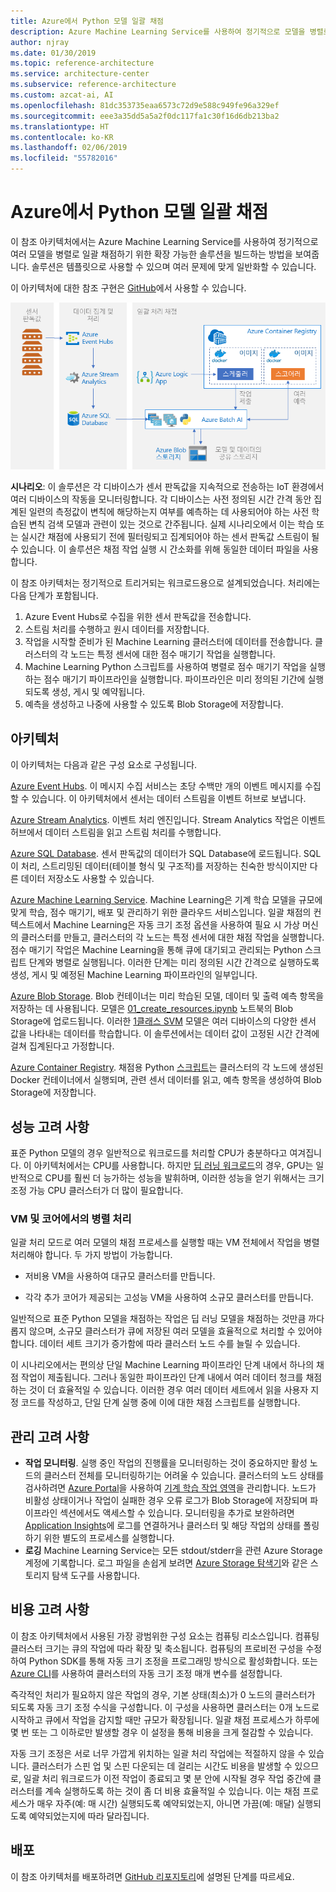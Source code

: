 ```yaml
---
title: Azure에서 Python 모델 일괄 채점
description: Azure Machine Learning Service를 사용하여 정기적으로 모델을 병렬로 일괄 채점하기 위한 확장 가능한 솔루션을 빌드합니다.
author: njray
ms.date: 01/30/2019
ms.topic: reference-architecture
ms.service: architecture-center
ms.subservice: reference-architecture
ms.custom: azcat-ai, AI
ms.openlocfilehash: 81dc353735eaa6573c72d9e588c949fe96a329ef
ms.sourcegitcommit: eee3a35dd5a5a2f0dc117fa1c30f16d6db213ba2
ms.translationtype: HT
ms.contentlocale: ko-KR
ms.lasthandoff: 02/06/2019
ms.locfileid: "55782016"
---
```

# <a name="batch-scoring-of-python-models-on-azure"></a>Azure에서 Python 모델 일괄 채점

이 참조 아키텍처에서는 Azure Machine Learning Service를 사용하여 정기적으로 여러 모델을 병렬로 일괄 채점하기 위한 확장 가능한 솔루션을 빌드하는 방법을 보여줍니다. 솔루션은 템플릿으로 사용할 수 있으며 여러 문제에 맞게 일반화할 수 있습니다.

이 아키텍처에 대한 참조 구현은 [GitHub][github]에서 사용할 수 있습니다.

![Azure에서 Python 모델 일괄 채점](./_images/batch-scoring-python.png)

**시나리오**: 이 솔루션은 각 디바이스가 센서 판독값을 지속적으로 전송하는 IoT 환경에서 여러 디바이스의 작동을 모니터링합니다. 각 디바이스는 사전 정의된 시간 간격 동안 집계된 일련의 측정값이 변칙에 해당하는지 여부를 예측하는 데 사용되어야 하는 사전 학습된 변칙 검색 모델과 관련이 있는 것으로 간주됩니다. 실제 시나리오에서 이는 학습 또는 실시간 채점에 사용되기 전에 필터링되고 집계되어야 하는 센서 판독값 스트림이 될 수 있습니다. 이 솔루션은 채점 작업 실행 시 간소화를 위해 동일한 데이터 파일을 사용합니다.

이 참조 아키텍처는 정기적으로 트리거되는 워크로드용으로 설계되었습니다. 처리에는 다음 단계가 포함됩니다.
1.  Azure Event Hubs로 수집을 위한 센서 판독값을 전송합니다.
2.  스트림 처리를 수행하고 원시 데이터를 저장합니다.
3.  작업을 시작할 준비가 된 Machine Learning 클러스터에 데이터를 전송합니다. 클러스터의 각 노드는 특정 센서에 대한 점수 매기기 작업을 실행합니다. 
4.  Machine Learning Python 스크립트를 사용하여 병렬로 점수 매기기 작업을 실행하는 점수 매기기 파이프라인을 실행합니다. 파이프라인은 미리 정의된 기간에 실행되도록 생성, 게시 및 예약됩니다.
5.  예측을 생성하고 나중에 사용할 수 있도록 Blob Storage에 저장합니다.

## <a name="architecture"></a>아키텍처

이 아키텍처는 다음과 같은 구성 요소로 구성됩니다.

[Azure Event Hubs][event-hubs]. 이 메시지 수집 서비스는 초당 수백만 개의 이벤트 메시지를 수집할 수 있습니다. 이 아키텍처에서 센서는 데이터 스트림을 이벤트 허브로 보냅니다.

[Azure Stream Analytics][stream-analytics]. 이벤트 처리 엔진입니다. Stream Analytics 작업은 이벤트 허브에서 데이터 스트림을 읽고 스트림 처리를 수행합니다.

[Azure SQL Database][sql-database]. 센서 판독값의 데이터가 SQL Database에 로드됩니다. SQL이 처리, 스트리밍된 데이터(테이블 형식 및 구조적)를 저장하는 친숙한 방식이지만 다른 데이터 저장소도 사용할 수 있습니다.

[Azure Machine Learning Service][amls]. Machine Learning은 기계 학습 모델을 규모에 맞게 학습, 점수 매기기, 배포 및 관리하기 위한 클라우드 서비스입니다. 일괄 채점의 컨텍스트에서 Machine Learning은 자동 크기 조정 옵션을 사용하여 필요 시 가상 머신의 클러스터를 만들고, 클러스터의 각 노드는 특정 센서에 대한 채점 작업을 실행합니다. 점수 매기기 작업은 Machine Learning을 통해 큐에 대기되고 관리되는 Python 스크립트 단계와 병렬로 실행됩니다. 이러한 단계는 미리 정의된 시간 간격으로 실행하도록 생성, 게시 및 예정된 Machine Learning 파이프라인의 일부입니다.

[Azure Blob Storage][storage]. Blob 컨테이너는 미리 학습된 모델, 데이터 및 출력 예측 항목을 저장하는 데 사용됩니다. 모델은 [01_create_resources.ipynb][create-resources] 노트북의 Blob Storage에 업로드됩니다. 이러한 [1클래스 SVM][one-class-svm] 모델은 여러 디바이스의 다양한 센서 값을 나타내는 데이터를 학습합니다. 이 솔루션에서는 데이터 값이 고정된 시간 간격에 걸쳐 집계된다고 가정합니다.

[Azure Container Registry][acr]. 채점용 Python [스크립트][pyscript]는 클러스터의 각 노드에 생성된 Docker 컨테이너에서 실행되며, 관련 센서 데이터를 읽고, 예측 항목을 생성하여 Blob Storage에 저장합니다.

## <a name="performance-considerations"></a>성능 고려 사항

표준 Python 모델의 경우 일반적으로 워크로드를 처리할 CPU가 충분하다고 여겨집니다. 이 아키텍처에서는 CPU를 사용합니다. 하지만 [딥 러닝 워크로드][deep]의 경우, GPU는 일반적으로 CPU를 훨씬 더 능가하는 성능을 발휘하며, 이러한 성능을 얻기 위해서는 크기 조정 가능 CPU 클러스터가 더 많이 필요합니다.

### <a name="parallelizing-across-vms-vs-cores"></a>VM 및 코어에서의 병렬 처리

일괄 처리 모드로 여러 모델의 채점 프로세스를 실행할 때는 VM 전체에서 작업을 병렬 처리해야 합니다. 두 가지 방법이 가능합니다.

* 저비용 VM을 사용하여 대규모 클러스터를 만듭니다.

* 각각 추가 코어가 제공되는 고성능 VM을 사용하여 소규모 클러스터를 만듭니다.

일반적으로 표준 Python 모델을 채점하는 작업은 딥 러닝 모델을 채점하는 것만큼 까다롭지 않으며, 소규모 클러스터가 큐에 저장된 여러 모델을 효율적으로 처리할 수 있어야 합니다. 데이터 세트 크기가 증가함에 따라 클러스터 노드 수를 늘릴 수 있습니다.

이 시나리오에서는 편의상 단일 Machine Learning 파이프라인 단계 내에서 하나의 채점 작업이 제출됩니다. 그러나 동일한 파이프라인 단계 내에서 여러 데이터 청크를 채점하는 것이 더 효율적일 수 있습니다. 이러한 경우 여러 데이터 세트에서 읽을 사용자 지정 코드를 작성하고, 단일 단계 실행 중에 이에 대한 채점 스크립트를 실행합니다.

## <a name="management-considerations"></a>관리 고려 사항

- **작업 모니터링**. 실행 중인 작업의 진행률을 모니터링하는 것이 중요하지만 활성 노드의 클러스터 전체를 모니터링하기는 어려울 수 있습니다. 클러스터의 노드 상태를 검사하려면 [Azure Portal][portal]을 사용하여 [기계 학습 작업 영역][ml-workspace]을 관리합니다. 노드가 비활성 상태이거나 작업이 실패한 경우 오류 로그가 Blob Storage에 저장되며 파이프라인 섹션에서도 액세스할 수 있습니다. 모니터링을 추가로 보완하려면 [Application Insights][app-insights]에 로그를 연결하거나 클러스터 및 해당 작업의 상태를 폴링하기 위한 별도의 프로세스를 실행합니다.
-   **로깅** Machine Learning Service는 모든 stdout/stderr을 관련 Azure Storage 계정에 기록합니다. 로그 파일을 손쉽게 보려면 [Azure Storage 탐색기][explorer]와 같은 스토리지 탐색 도구를 사용합니다.

## <a name="cost-considerations"></a>비용 고려 사항

이 참조 아키텍처에서 사용된 가장 광범위한 구성 요소는 컴퓨팅 리소스입니다. 컴퓨팅 클러스터 크기는 큐의 작업에 따라 확장 및 축소됩니다. 컴퓨팅의 프로비전 구성을 수정하여 Python SDK를 통해 자동 크기 조정을 프로그래밍 방식으로 활성화합니다. 또는 [Azure CLI][cli]를 사용하여 클러스터의 자동 크기 조정 매개 변수를 설정합니다.

즉각적인 처리가 필요하지 않은 작업의 경우, 기본 상태(최소)가 0 노드의 클러스터가 되도록 자동 크기 조정 수식을 구성합니다. 이 구성을 사용하면 클러스터는 0개 노드로 시작하고 큐에서 작업을 감지할 때만 규모가 확장됩니다. 일괄 채점 프로세스가 하루에 몇 번 또는 그 이하로만 발생할 경우 이 설정을 통해 비용을 크게 절감할 수 있습니다.

자동 크기 조정은 서로 너무 가깝게 위치하는 일괄 처리 작업에는 적절하지 않을 수 있습니다. 클러스터가 스핀 업 및 스핀 다운되는 데 걸리는 시간도 비용을 발생할 수 있으므로, 일괄 처리 워크로드가 이전 작업이 종료되고 몇 분 안에 시작될 경우 작업 중간에 클러스터를 계속 실행하도록 하는 것이 좀 더 비용 효율적일 수 있습니다. 이는 채점 프로세스가 매우 자주(예: 매 시간) 실행되도록 예약되었는지, 아니면 가끔(예: 매달) 실행되도록 예약되었는지에 따라 달라집니다.


## <a name="deployment"></a>배포

이 참조 아키텍처를 배포하려면 [GitHub 리포지토리][github]에 설명된 단계를 따르세요.

[acr]: /azure/container-registry/container-registry-intro
[ai]: /azure/application-insights/app-insights-overview
[aml-compute]: /azure/machine-learning/service/how-to-set-up-training-targets#amlcompute
[amls]: /azure/machine-learning/service/overview-what-is-azure-ml
[automatic-scaling]: /azure/batch/batch-automatic-scaling
[azure-files]: /azure/storage/files/storage-files-introduction
[cli]: https://docs.microsoft.com/en-us/cli/azure
[create-resources]: https://github.com/Microsoft/AMLBatchScoringPipeline/blob/master/01_create_resources.ipynb
[deep]: /azure/architecture/reference-architectures/ai/batch-scoring-deep-learning
[event-hubs]: /azure/event-hubs/event-hubs-geo-dr
[explorer]: https://azure.microsoft.com/en-us/features/storage-explorer/
[github]: https://github.com/Microsoft/AMLBatchScoringPipeline
[one-class-svm]: http://scikit-learn.org/stable/modules/generated/sklearn.svm.OneClassSVM.html
[portal]: https://portal.azure.com
[ml-workspace]: https://docs.microsoft.com/en-us/azure/machine-learning/studio/create-workspace
[python-script]: https://github.com/Azure/BatchAIAnomalyDetection/blob/master/batchai/predict.py
[pyscript]: https://github.com/Microsoft/AMLBatchScoringPipeline/blob/master/scripts/predict.py
[storage]: /azure/storage/blobs/storage-blobs-overview
[stream-analytics]: /azure/stream-analytics/
[sql-database]: https://docs.microsoft.com/en-us/azure/sql-database/
[app-insights]: https://docs.microsoft.com/en-us/azure/application-insights/app-insights-overview
